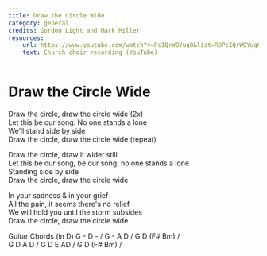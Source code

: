 ```yaml
---
title: Draw the Circle Wide
category: general
credits: Gordon Light and Mark Miller
resources:
  - url: https://www.youtube.com/watch?v=PcIQrWOYug8&list=RDPcIQrWOYug8&start_radio=1
    text: Church choir recording (YouTube)
---
```

# Draw the Circle Wide

Draw the circle, draw the circle wide (2x)\
Let this be our song: No one stands a lone\
We’ll stand side by side\
Draw the circle, draw the circle wide (repeat)  

Draw the circle, draw it wider still\
Let this be our song, be our song: no one stands a lone\
Standing side by side\
Draw the circle, draw the circle wide  

In your sadness & in your grief\
All the pain, it seems there's no relief\
We will hold you until the storm subsides\
Draw the circle, draw the circle wide  

Guitar Chords
(in D) G - D - / G - A D / G D (F# Bm) /\
G D A D / G D E AD / G D (F# Bm) /

